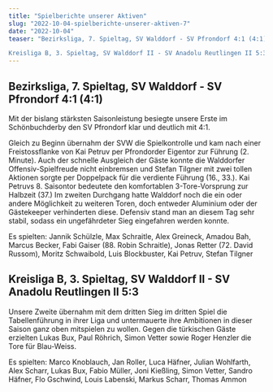 ```yaml
---
title: "Spielberichte unserer Aktiven"
slug: "2022-10-04-spielberichte-unserer-aktiven-7"
date: "2022-10-04"
teaser: "Bezirksliga, 7. Spieltag, SV Walddorf - SV Pfrondorf 4:1 (4:1)

Kreisliga B, 3. Spieltag, SV Walddorf II - SV Anadolu Reutlingen II 5:3"
---
```

## Bezirksliga, 7. Spieltag, SV Walddorf - SV Pfrondorf 4:1 (4:1)

Mit der bislang stärksten Saisonleistung besiegte unsere Erste im Schönbuchderby den SV Pfrondorf klar und deutlich mit 4:1.

Gleich zu Beginn übernahm der SVW die Spielkontrolle und kam nach einer Freistossflanke von Kai Petruv per Pfrondorder Eigentor zur Führung (2. Minute). Auch der schnelle Ausgleich der Gäste konnte die Walddorfer Offensiv-Spielfreude nicht einbremsen und Stefan Tilgner mit zwei tollen Aktionen sorgte per Doppelpack für die verdiente Führung (16., 33.). Kai Petruvs 8. Saisontor bedeutete den komfortablen 3-Tore-Vorsprung zur Halbzeit (37.) Im zweiten Durchgang hatte Walddorf noch die ein oder andere Möglichkeit zu weiteren Toren, doch entweder Aluminium oder der Gästekeeper verhinderten diese. Defensiv stand man an diesem Tag sehr stabil, sodass ein ungefährdeter Sieg eingefahren werden konnte.

Es spielten: Jannik Schülzle, Max Schraitle, Alex Greineck, Amadou Bah, Marcus Becker, Fabi Gaiser (88. Robin Schraitle), Jonas Retter (72. David Russom), Moritz Schwaibold, Luis Blockbuster, Kai Petruv, Stefan Tilgner

## Kreisliga B, 3. Spieltag, SV Walddorf II - SV Anadolu Reutlingen II 5:3

Unsere Zweite übernahm mit dem dritten Sieg im dritten Spiel die Tabellenführung in ihrer Liga und untermauerte ihre Ambitionen in dieser Saison ganz oben mitspielen zu wollen. Gegen die türkischen Gäste erzielten Lukas Bux, Paul Röhrich, Simon Vetter sowie Roger Henzler die Tore für Blau-Weiss.

Es spielten: Marco Knoblauch, Jan Roller, Luca Häfner, Julian Wohlfarth, Alex Scharr, Lukas Bux, Fabio Müller, Joni Kießling, Simon Vetter, Sandro Häfner, Flo Gschwind, Louis Labenski, Markus Scharr, Thomas Ammon
